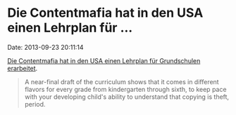 Die Contentmafia hat in den USA einen Lehrplan für \...
=======================================================

Date: 2013-09-23 20:11:14

[Die Contentmafia hat in den USA einen Lehrplan für Grundschulen
erarbeitet](http://www.wired.com/threatlevel/2013/09/mpaa-school-propaganda/).

> A near-final draft of the curriculum shows that it comes in different
> flavors for every grade from kindergarten through sixth, to keep pace
> with your developing child's ability to understand that copying is
> theft, period.
